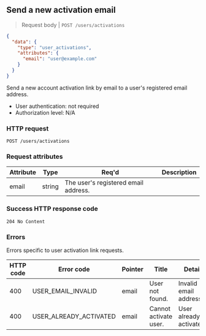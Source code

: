 ## Send a new activation email

> Request body | `POST /users/activations`

```JSON
{
  "data": {
    "type": "user_activations",
    "attributes": {
      "email": "user@example.com"
    }
  }
}

```

Send a new account activation link by email to a user's registered email address.

* User authentication: not required
* Authorization level: N/A

### HTTP request

`POST /users/activations`

### Request attributes

Attribute | Type | Req'd | Description
--------- | ---- | ----- | -----------
email | string | The user's registered email address.

### Success HTTP response code

`204 No Content`

### Errors

Errors specific to user activation link requests.

HTTP code | Error code | Pointer | Title | Detail
--------- | ---------- | ------- | ----- | ------
400 | USER_EMAIL_INVALID | email | User not found. | Invalid email address.
400 | USER_ALREADY_ACTIVATED | email | Cannot activate user. | User already activated.
